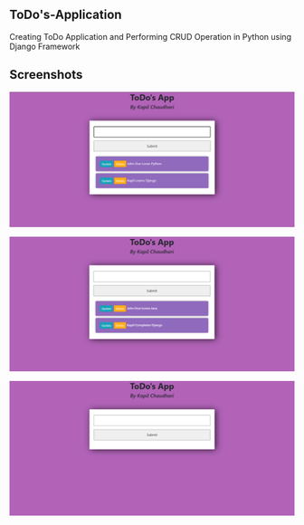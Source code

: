 ## ToDo's-Application
Creating ToDo Application and Performing CRUD Operation in Python using Django Framework

## Screenshots


![Create](https://github.com/mrkapi1/ToDo-s-Application/blob/f868df98be3b4f83e03f67fb71505c8ac1130e64/images/Create.png)


![Update](https://github.com/mrkapi1/ToDo-s-Application/blob/f868df98be3b4f83e03f67fb71505c8ac1130e64/images/Update.png)


![Delete](https://github.com/mrkapi1/ToDo-s-Application/blob/f868df98be3b4f83e03f67fb71505c8ac1130e64/images/Delete.png)
